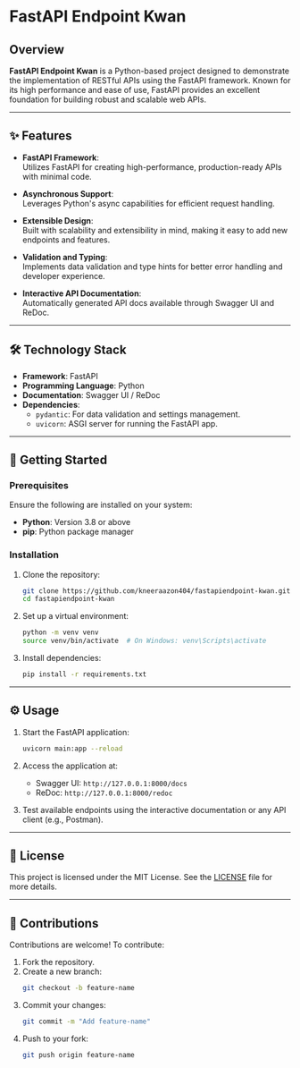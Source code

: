 # FastAPI Endpoint Kwan  

## Overview  

**FastAPI Endpoint Kwan** is a Python-based project designed to demonstrate the implementation of RESTful APIs using the FastAPI framework. Known for its high performance and ease of use, FastAPI provides an excellent foundation for building robust and scalable web APIs.  

---

## ✨ Features  

- **FastAPI Framework**:  
  Utilizes FastAPI for creating high-performance, production-ready APIs with minimal code.  

- **Asynchronous Support**:  
  Leverages Python's async capabilities for efficient request handling.  

- **Extensible Design**:  
  Built with scalability and extensibility in mind, making it easy to add new endpoints and features.  

- **Validation and Typing**:  
  Implements data validation and type hints for better error handling and developer experience.  

- **Interactive API Documentation**:  
  Automatically generated API docs available through Swagger UI and ReDoc.  

---

## 🛠️ Technology Stack  

- **Framework**: FastAPI  
- **Programming Language**: Python  
- **Documentation**: Swagger UI / ReDoc  
- **Dependencies**:  
  - `pydantic`: For data validation and settings management.  
  - `uvicorn`: ASGI server for running the FastAPI app.  

---

## 🚀 Getting Started  

### Prerequisites  

Ensure the following are installed on your system:  
- **Python**: Version 3.8 or above  
- **pip**: Python package manager  

### Installation  

1. Clone the repository:  
   ```bash  
   git clone https://github.com/kneeraazon404/fastapiendpoint-kwan.git  
   cd fastapiendpoint-kwan  
   ```  

2. Set up a virtual environment:  
   ```bash  
   python -m venv venv  
   source venv/bin/activate  # On Windows: venv\Scripts\activate  
   ```  

3. Install dependencies:  
   ```bash  
   pip install -r requirements.txt  
   ```  

---

## ⚙️ Usage  

1. Start the FastAPI application:  
   ```bash  
   uvicorn main:app --reload  
   ```  

2. Access the application at:  
   - Swagger UI: `http://127.0.0.1:8000/docs`  
   - ReDoc: `http://127.0.0.1:8000/redoc`  

3. Test available endpoints using the interactive documentation or any API client (e.g., Postman).  

---

## 📜 License  

This project is licensed under the MIT License. See the [LICENSE](LICENSE) file for more details.  

---

## 🤝 Contributions  

Contributions are welcome! To contribute:  

1. Fork the repository.  
2. Create a new branch:  
   ```bash  
   git checkout -b feature-name  
   ```  
3. Commit your changes:  
   ```bash  
   git commit -m "Add feature-name"  
   ```  
4. Push to your fork:  
   ```bash  
   git push origin feature-name  
   ```  
